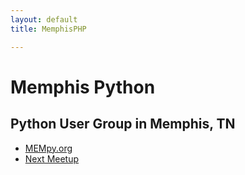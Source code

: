 ```yaml
---
layout: default
title: MemphisPHP

---
```

# Memphis Python

## Python User Group in Memphis, TN

* <a href="http://www.mempy.org/" target="_blank">MEMpy.org</a>
* <a href="http://meetups.memphistechnology.org/python" target="_blank">Next Meetup</a>
